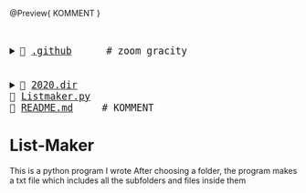 @Preview{ KOMMENT }

<big><pre>
<details><summary>📂 <a href="./.github">.github</a>      <span># zoom gracity</span>
</summary><blockquote><details><summary>📂 <a href="./.github/workflows">workflows</a> 
</summary><blockquote>📄 <a href="./.github/workflows/pythonpackage.yml">pythonpackage.yml</a> </blockquote></details></blockquote></details>

<details><summary>📂 <a href="./2020.dir">2020.dir</a> 
</summary><blockquote>📄 <a href="./2020.dir/abc.txt">abc.txt</a> </blockquote></details>📄 <a href="./Listmaker.py">Listmaker.py</a> 
📄 <a href="./README.md">README.md</a>    <span> # KOMMENT</span>
</pre></big>

# List-Maker

This is a python program I wrote
After choosing a folder, the program makes a txt file which includes all the subfolders and files inside them

